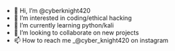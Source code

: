 - 👋 Hi, I’m @cyberknight420
- 👀 I’m interested in coding/ethical hacking
- 🌱 I’m currently learning python/kali
- 💞️ I’m looking to collaborate on new projects
- 📫 How to reach me _@cyber_knight420 on instagram

<!---
cyberknight420/cyberknight420 is a ✨ special ✨ repository because its `README.md` (this file) appears on your GitHub profile.
You can click the Preview link to take a look at your changes.
--->
